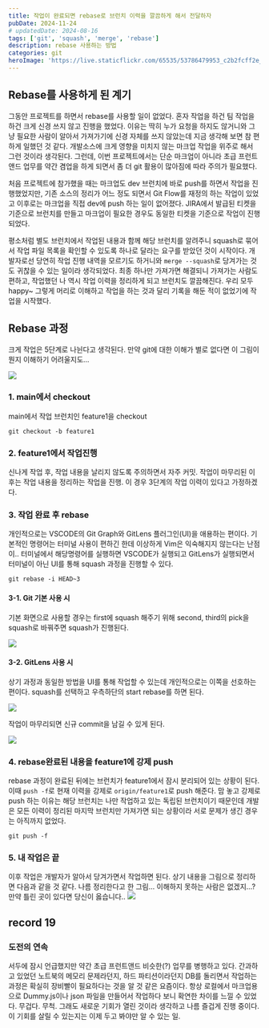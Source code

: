 ```yaml
---
title: 작업이 완료되면 rebase로 브런치 이력을 깔끔하게 해서 전달하자
pubDate: 2024-11-24
# updatedDate: 2024-08-16
tags: ['git', 'squash', 'merge', 'rebase']
description: rebase 사용하는 방법
categories: git
heroImage: 'https://live.staticflickr.com/65535/53786479953_c2b2fcff2e_o.png'
---
```


## Rebase를 사용하게 된 계기

그동안 프로젝트를 하면서 rebase를 사용할 일이 없었다. 혼자 작업을 하건 팀 작업을 하건 크게 신경 쓰지 않고 진행을 했었다. 이유는 딱히 누가 요청을 하지도 않거니와 그냥 필요한 사람이 알아서 가져가기에 신경 자체를 쓰지 않았는데 지금 생각해 보면 참 편하게 일했던 것 같다. 개발소스에 크게 영향을 미치지 않는 마크업 작업을 위주로 해서 그런 것이라 생각된다. 그런데, 이번 프로젝트에서는 단순 마크업이 아니라 초급 프런트앤드 업무를 약간 겸업을 하게 되면서 좀 더 git 활용이 많아짐에 따라 주의가 필요했다.

처음 프로젝트에 참가했을 때는 마크업도 dev 브런치에 바로 push를 하면서 작업을 진행했었지만, 기존 소스의 정리가 어느 정도 되면서 Git Flow를 재정의 하는 작업이 있었고 이후로는 마크업을 직접 dev에 push 하는 일이 없어졌다. JIRA에서 발급된 티켓을 기준으로 브런치를 만들고 마크업이 필요한 경우도 동일한 티켓을 기준으로 작업이 진행되었다.

평소처럼 별도 브런치에서 작업된 내용과 함께 해당 브런치를 알려주니 squash로 묶어서 작업 파일 목록을 확인할 수 있도록 하나로 달라는 요구를 받았던 것이 시작이다. 개발자로선 당연히 작업 진행 내역을 모르기도 하거니와 `merge --squash`로 당겨가는 것도 귀찮을 수 있는 일이라 생각되었다. 최종 하나만 가져가면 해결되니 가져가는 사람도 편하고, 작업했던 나 역시 작업 이력을 정리하게 되고 브런치도 깔끔해진다. 우리 모두 happy~ 그렇게 머리로 이해하고 작업을 하는 것과 달리 기록을 해둔 적이 없었기에 작업을 시작했다.

## Rebase 과정

크게 작업은 5단계로 나뉜다고 생각된다. 만약 git에 대한 이해가 별로 없다면 이 그림이 뭔지 이해하기 어려울지도...

![](https://live.staticflickr.com/65535/54159372253_852de83306_o.png)

### 1. main에서 checkout

main에서 작업 브런치인 feature1을 checkout

```
git checkout -b feature1
```

### 2. feature1에서 작업진행

신나게 작업 후, 작업 내용을 날리지 않도록 주의하면서 자주 커밋.
작업이 마무리된 이후는 작업 내용을 정리하는 작업을 진행. 이 경우 3단계의 작업 이력이 있다고 가정하겠다.

### 3. 작업 완료 후 rebase

개인적으로는 VSCODE의 Git Graph와 GitLens 플러그인(UI)을 애용하는 편이다. 기본적인 명령어는 터미널 사용이 편하긴 한데 이상하게 Vim은 익숙해지지 않는다는 난점이..
터미널에서 해당명령어를 실행하면 VSCODE가 실행되고 GitLens가 실행되면서 터미널이 아닌 UI를 통해 squash 과정을 진행할 수 있다.

```
git rebase -i HEAD~3
```

#### 3-1. Git 기본 사용 시

기본 화면으로 사용할 경우는 first에 squash 해주기 위해 second, third의 pick을 squash로 바꿔주면 squash가 진행된다.

![](https://live.staticflickr.com/65535/54160497819_73ed5700ef_o.png)

#### 3-2. GitLens 사용 시

상기 과정과 동일한 방법을 UI를 통해 작업할 수 있는데 개인적으로는 이쪽을 선호하는 편이다. squash를 선택하고 우측하단의 start rebase를 하면 된다.

![](https://live.staticflickr.com/65535/54160642255_c0d047e781_o.png)

작업이 마무리되면 신규 commit을 남길 수 있게 된다.

![](https://live.staticflickr.com/65535/54160463013_aa33cb40b1_o.png)

### 4. rebase완료된 내용을 feature1에 강제 push

rebase 과정이 완료된 뒤에는 브런치가 feature1에서 잠시 분리되어 있는 상황이 된다. 이때 `push -f`로 현재 이력을 강제로 `origin/feature1`로 push 해준다. 맘 놓고 강제로 push 하는 이유는 해당 브런치는 나만 작업하고 있는 독립된 브런치이기 때문인데 개발은 모든 이력이 정리된 마지막 브런치만 가져가면 되는 상황이라 서로 문제가 생긴 경우는 아직까지 없었다.

```
git push -f
```

### 5. 내 작업은 끝

이후 작업은 개발자가 알아서 당겨가면서 작업하면 된다. 상기 내용을 그림으로 정리하면 다음과 같을 것 같다. 나름 정리한다고 한 그림... 이해하지 못하는 사람은 없겠지...? 만약 틀린 곳이 있다면 당신이 옳습니다..
![](https://live.staticflickr.com/65535/54159372253_852de83306_o.png)

## record 19

### 도전의 연속

서두에 잠시 언급했지만 약간 초급 프런트앤드 비슷한(?) 업무를 병행하고 있다. 간과하고 있었던 노트북의 메모리 문제라던지, 하드 파티션이라던지 DB를 돌리면서 작업하는 과정은 확실히 장비빨이 필요하다는 것을 알 것 같은 요즘이다. 항상 로컬에서 마크업용으로 Dummy.js이나 json 파일을 만들어서 작업하다 보니 확연한 차이를 느낄 수 있었다. 무겁다. 무척. 그래도 새로운 기회가 열린 것이라 생각하고 나름 즐겁게 진행 중이다. 이 기회를 살릴 수 있는지는 이제 두고 봐야만 알 수 있는 일.
